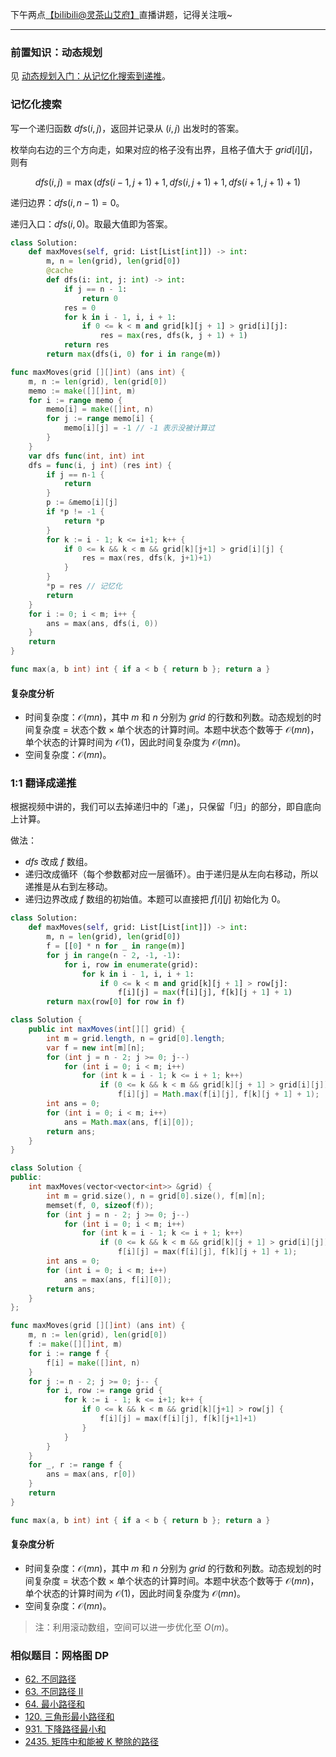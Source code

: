 下午两点[【biIibiIi@灵茶山艾府】](https://space.bilibili.com/206214)直播讲题，记得关注哦~

---

### 前置知识：动态规划

见 [动态规划入门：从记忆化搜索到递推](https://www.bilibili.com/video/BV1Xj411K7oF/)。

### 记忆化搜索

写一个递归函数 $\textit{dfs}(i,j)$，返回并记录从 $(i,j)$ 出发时的答案。

枚举向右边的三个方向走，如果对应的格子没有出界，且格子值大于 $\textit{grid}[i][j]$，则有

$$
\textit{dfs}(i,j) = \max(\textit{dfs}(i-1,j+1)+1,\textit{dfs}(i,j+1)+1,\textit{dfs}(i+1,j+1)+1)
$$

递归边界：$\textit{dfs}(i,n-1)=0$。

递归入口：$\textit{dfs}(i,0)$。取最大值即为答案。

```py [sol1-Python3]
class Solution:
    def maxMoves(self, grid: List[List[int]]) -> int:
        m, n = len(grid), len(grid[0])
        @cache
        def dfs(i: int, j: int) -> int:
            if j == n - 1:
                return 0
            res = 0
            for k in i - 1, i, i + 1:
                if 0 <= k < m and grid[k][j + 1] > grid[i][j]:
                    res = max(res, dfs(k, j + 1) + 1)
            return res
        return max(dfs(i, 0) for i in range(m))
```

```go [sol1-Go]
func maxMoves(grid [][]int) (ans int) {
	m, n := len(grid), len(grid[0])
	memo := make([][]int, m)
	for i := range memo {
		memo[i] = make([]int, n)
		for j := range memo[i] {
			memo[i][j] = -1 // -1 表示没被计算过
		}
	}
	var dfs func(int, int) int
	dfs = func(i, j int) (res int) {
		if j == n-1 {
			return
		}
		p := &memo[i][j]
		if *p != -1 {
			return *p
		}
		for k := i - 1; k <= i+1; k++ {
			if 0 <= k && k < m && grid[k][j+1] > grid[i][j] {
				res = max(res, dfs(k, j+1)+1)
			}
		}
		*p = res // 记忆化
		return
	}
	for i := 0; i < m; i++ {
		ans = max(ans, dfs(i, 0))
	}
	return
}

func max(a, b int) int { if a < b { return b }; return a }
```

#### 复杂度分析

- 时间复杂度：$\mathcal{O}(mn)$，其中 $m$ 和 $n$ 分别为 $\textit{grid}$ 的行数和列数。动态规划的时间复杂度 $=$ 状态个数 $\times$ 单个状态的计算时间。本题中状态个数等于 $\mathcal{O}(mn)$，单个状态的计算时间为 $\mathcal{O}(1)$，因此时间复杂度为 $\mathcal{O}(mn)$。
- 空间复杂度：$\mathcal{O}(mn)$。

### 1:1 翻译成递推

根据视频中讲的，我们可以去掉递归中的「递」，只保留「归」的部分，即自底向上计算。

做法：

- $\textit{dfs}$ 改成 $f$ 数组。
- 递归改成循环（每个参数都对应一层循环）。由于递归是从左向右移动，所以递推是从右到左移动。
- 递归边界改成 $f$ 数组的初始值。本题可以直接把 $f[i][j]$ 初始化为 $0$。

```Python [sol2-Python3]
class Solution:
    def maxMoves(self, grid: List[List[int]]) -> int:
        m, n = len(grid), len(grid[0])
        f = [[0] * n for _ in range(m)]
        for j in range(n - 2, -1, -1):
            for i, row in enumerate(grid):
                for k in i - 1, i, i + 1:
                    if 0 <= k < m and grid[k][j + 1] > row[j]:
                        f[i][j] = max(f[i][j], f[k][j + 1] + 1)
        return max(row[0] for row in f)
```

```java [sol2-Java]
class Solution {
    public int maxMoves(int[][] grid) {
        int m = grid.length, n = grid[0].length;
        var f = new int[m][n];
        for (int j = n - 2; j >= 0; j--)
            for (int i = 0; i < m; i++)
                for (int k = i - 1; k <= i + 1; k++)
                    if (0 <= k && k < m && grid[k][j + 1] > grid[i][j])
                        f[i][j] = Math.max(f[i][j], f[k][j + 1] + 1);
        int ans = 0;
        for (int i = 0; i < m; i++)
            ans = Math.max(ans, f[i][0]);
        return ans;
    }
}
```

```cpp [sol2-C++]
class Solution {
public:
    int maxMoves(vector<vector<int>> &grid) {
        int m = grid.size(), n = grid[0].size(), f[m][n];
        memset(f, 0, sizeof(f));
        for (int j = n - 2; j >= 0; j--)
            for (int i = 0; i < m; i++)
                for (int k = i - 1; k <= i + 1; k++)
                    if (0 <= k && k < m && grid[k][j + 1] > grid[i][j])
                        f[i][j] = max(f[i][j], f[k][j + 1] + 1);
        int ans = 0;
        for (int i = 0; i < m; i++)
            ans = max(ans, f[i][0]);
        return ans;
    }
};
```

```go [sol2-Go]
func maxMoves(grid [][]int) (ans int) {
	m, n := len(grid), len(grid[0])
	f := make([][]int, m)
	for i := range f {
		f[i] = make([]int, n)
	}
	for j := n - 2; j >= 0; j-- {
		for i, row := range grid {
			for k := i - 1; k <= i+1; k++ {
				if 0 <= k && k < m && grid[k][j+1] > row[j] {
					f[i][j] = max(f[i][j], f[k][j+1]+1)
				}
			}
		}
	}
	for _, r := range f {
		ans = max(ans, r[0])
	}
	return
}

func max(a, b int) int { if a < b { return b }; return a }
```

#### 复杂度分析

- 时间复杂度：$\mathcal{O}(mn)$，其中 $m$ 和 $n$ 分别为 $\textit{grid}$ 的行数和列数。动态规划的时间复杂度 $=$ 状态个数 $\times$ 单个状态的计算时间。本题中状态个数等于 $\mathcal{O}(mn)$，单个状态的计算时间为 $\mathcal{O}(1)$，因此时间复杂度为 $\mathcal{O}(mn)$。
- 空间复杂度：$\mathcal{O}(mn)$。

> 注：利用滚动数组，空间可以进一步优化至 $O(m)$。

### 相似题目：网格图 DP

- [62. 不同路径](https://leetcode.cn/problems/unique-paths/)
- [63. 不同路径 II](https://leetcode.cn/problems/unique-paths-ii/)
- [64. 最小路径和](https://leetcode.cn/problems/minimum-path-sum/)
- [120. 三角形最小路径和](https://leetcode.cn/problems/triangle/)
- [931. 下降路径最小和](https://leetcode.cn/problems/minimum-falling-path-sum/)
- [2435. 矩阵中和能被 K 整除的路径](https://leetcode.cn/problems/paths-in-matrix-whose-sum-is-divisible-by-k/)
